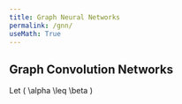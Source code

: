 ```yaml
---
title: Graph Neural Networks
permalink: /gnn/
useMath: True
---
```


## Graph Convolution Networks
Let \( \alpha \leq \beta \)
